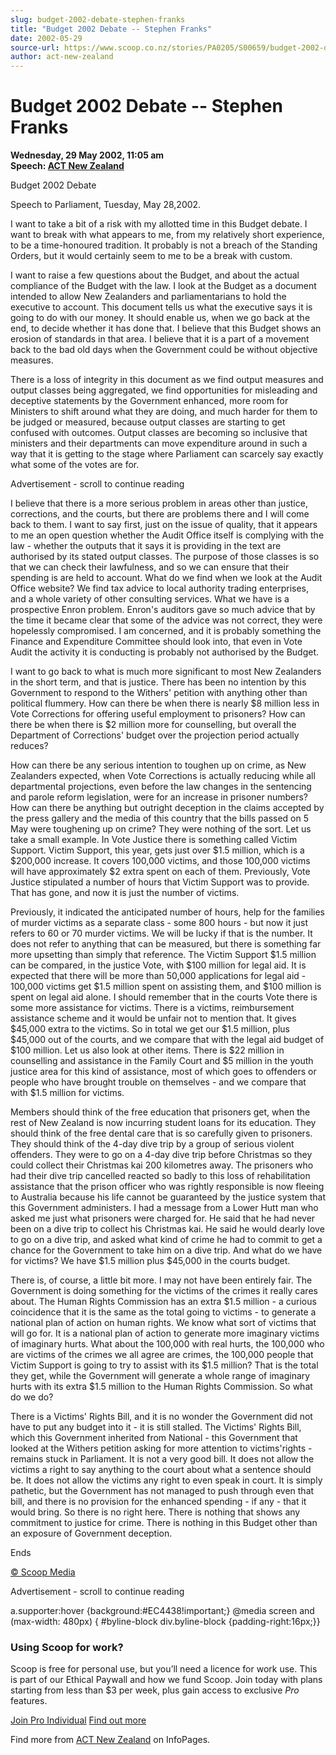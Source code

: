 ```yaml
---
slug: budget-2002-debate-stephen-franks
title: "Budget 2002 Debate -- Stephen Franks"
date: 2002-05-29
source-url: https://www.scoop.co.nz/stories/PA0205/S00659/budget-2002-debate-stephen-franks.htm
author: act-new-zealand
---
```

Budget 2002 Debate -- Stephen Franks
====================================

**Wednesday, 29 May 2002, 11:05 am**  
**Speech: [ACT New Zealand](https://info.scoop.co.nz/ACT_New_Zealand)**

Budget 2002 Debate

  
Speech to Parliament, Tuesday, May 28,2002.

I want to take a bit of a risk with my allotted time in this Budget debate. I want to break with what appears to me, from my relatively short experience, to be a time-honoured tradition. It probably is not a breach of the Standing Orders, but it would certainly seem to me to be a break with custom.

I want to raise a few questions about the Budget, and about the actual compliance of the Budget with the law. I look at the Budget as a document intended to allow New Zealanders and parliamentarians to hold the executive to account. This document tells us what the executive says it is going to do with our money. It should enable us, when we go back at the end, to decide whether it has done that. I believe that this Budget shows an erosion of standards in that area. I believe that it is a part of a movement back to the bad old days when the Government could be without objective measures.

There is a loss of integrity in this document as we find output measures and output classes being aggregated, we find opportunities for misleading and deceptive statements by the Government enhanced, more room for Ministers to shift around what they are doing, and much harder for them to be judged or measured, because output classes are starting to get confused with outcomes. Output classes are becoming so inclusive that ministers and their departments can move expenditure around in such a way that it is getting to the stage where Parliament can scarcely say exactly what some of the votes are for.

Advertisement - scroll to continue reading





I believe that there is a more serious problem in areas other than justice, corrections, and the courts, but there are problems there and I will come back to them. I want to say first, just on the issue of quality, that it appears to me an open question whether the Audit Office itself is complying with the law - whether the outputs that it says it is providing in the text are authorised by its stated output classes. The purpose of those classes is so that we can check their lawfulness, and so we can ensure that their spending is are held to account. What do we find when we look at the Audit Office website? We find tax advice to local authority trading enterprises, and a whole variety of other consulting services. What we have is a prospective Enron problem. Enron's auditors gave so much advice that by the time it became clear that some of the advice was not correct, they were hopelessly compromised. I am concerned, and it is probably something the Finance and Expenditure Committee should look into, that even in Vote Audit the activity it is conducting is probably not authorised by the Budget.

I want to go back to what is much more significant to most New Zealanders in the short term, and that is justice. There has been no intention by this Government to respond to the Withers' petition with anything other than political flummery. How can there be when there is nearly $8 million less in Vote Corrections for offering useful employment to prisoners? How can there be when there is $2 million more for counselling, but overall the Department of Corrections' budget over the projection period actually reduces?

How can there be any serious intention to toughen up on crime, as New Zealanders expected, when Vote Corrections is actually reducing while all departmental projections, even before the law changes in the sentencing and parole reform legislation, were for an increase in prisoner numbers? How can there be anything but outright deception in the claims accepted by the press gallery and the media of this country that the bills passed on 5 May were toughening up on crime? They were nothing of the sort. Let us take a small example. In Vote Justice there is something called Victim Support. Victim Support, this year, gets just over $1.5 million, which is a $200,000 increase. It covers 100,000 victims, and those 100,000 victims will have approximately $2 extra spent on each of them. Previously, Vote Justice stipulated a number of hours that Victim Support was to provide. That has gone, and now it is just the number of victims.

Previously, it indicated the anticipated number of hours, help for the families of murder victims as a separate class - some 800 hours - but now it just refers to 60 or 70 murder victims. We will be lucky if that is the number. It does not refer to anything that can be measured, but there is something far more upsetting than simply that reference. The Victim Support $1.5 million can be compared, in the justice Vote, with $100 million for legal aid. It is expected that there will be more than 50,000 applications for legal aid - 100,000 victims get $1.5 million spent on assisting them, and $100 million is spent on legal aid alone. I should remember that in the courts Vote there is some more assistance for victims. There is a victims, reimbursement assistance scheme and it would be unfair not to mention that. It gives $45,000 extra to the victims. So in total we get our $1.5 million, plus $45,000 out of the courts, and we compare that with the legal aid budget of $100 million. Let us also look at other items. There is $22 million in counselling and assistance in the Family Court and $5 million in the youth justice area for this kind of assistance, most of which goes to offenders or people who have brought trouble on themselves - and we compare that with $1.5 million for victims.

Members should think of the free education that prisoners get, when the rest of New Zealand is now incurring student loans for its education. They should think of the free dental care that is so carefully given to prisoners. They should think of the 4-day dive trip by a group of serious violent offenders. They were to go on a 4-day dive trip before Christmas so they could collect their Christmas kai 200 kilometres away. The prisoners who had their dive trip cancelled reacted so badly to this loss of rehabilitation assistance that the prison officer who was rightly responsible is now fleeing to Australia because his life cannot be guaranteed by the justice system that this Government administers. I had a message from a Lower Hutt man who asked me just what prisoners were charged for. He said that he had never been on a dive trip to collect his Christmas kai. He said he would dearly love to go on a dive trip, and asked what kind of crime he had to commit to get a chance for the Government to take him on a dive trip. And what do we have for victims? We have $1.5 million plus $45,000 in the courts budget.

There is, of course, a little bit more. I may not have been entirely fair. The Government is doing something for the victims of the crimes it really cares about. The Human Rights Commission has an extra $1.5 million - a curious coincidence that it is the same as the total going to victims - to generate a national plan of action on human rights. We know what sort of victims that will go for. It is a national plan of action to generate more imaginary victims of imaginary hurts. What about the 100,000 with real hurts, the 100,000 who are victims of the crimes we all agree are crimes, the 100,000 people that Victim Support is going to try to assist with its $1.5 million? That is the total they get, while the Government will generate a whole range of imaginary hurts with its extra $1.5 million to the Human Rights Commission. So what do we do?

There is a Victims' Rights Bill, and it is no wonder the Government did not have to put any budget into it - it is still stalled. The Victims' Rights Bill, which this Government inherited from National - this Government that looked at the Withers petition asking for more attention to victims'rights - remains stuck in Parliament. It is not a very good bill. It does not allow the victims a right to say anything to the court about what a sentence should be. It does not allow the victims any right to even speak in court. It is simply pathetic, but the Government has not managed to push through even that bill, and there is no provision for the enhanced spending - if any - that it would bring. So there is no right here. There is nothing that shows any commitment to justice for crime. There is nothing in this Budget other than an exposure of Government deception.

Ends

  

[© Scoop Media](http://www.scoop.co.nz/about/terms.html)  

Advertisement - scroll to continue reading



a.supporter:hover {background:#EC4438!important;} @media screen and (max-width: 480px) { #byline-block div.byline-block {padding-right:16px;}}

### Using Scoop for work?

Scoop is free for personal use, but you’ll need a licence for work use. This is part of our Ethical Paywall and how we fund Scoop. Join today with plans starting from less than $3 per week, plus gain access to exclusive _Pro_ features.  
  
[Join Pro Individual](https://pro.scoop.co.nz/Individual/?from=ProIn24) [Find out more](https://pro.scoop.co.nz/using-scoop-for-work/?from=ProIn24)

Find more from [ACT New Zealand](https://info.scoop.co.nz/ACT_New_Zealand) on InfoPages.